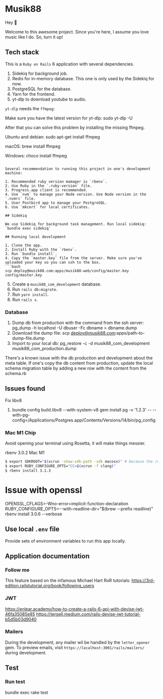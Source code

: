 # Musik88

Hey 👋

Welcome to this awesome project. Since you're here, I assume you love music like I do. So, turn it up!

## Tech stack

This is a `Ruby on Rails` 6 application with several dependencies. 

1. Sidekiq for background job.
2. Redis for in-memory database. This one is only used by the Sidekiq for now.
3. PostgreSQL for the database.
4. Yarn for the frontend.
5. yt-dlp to download youtube to audio.

`yt-dlp` needs the `ffmpeg`:

Make sure you have the latest version for yt-dlp:
sudo yt-dlp -U

After that you can solve this problem by installing the missing ffmpeg.

Ubuntu and debian:
sudo apt-get install ffmpeg

macOS:
brew install ffmpeg

Windows:
choco install ffmpeg
```

Several recommendation to running this project in one's development machine:

1. Recommended ruby version mamager is `rbenv`.
2. Use Ruby in the `.ruby-version` file.
3. Progress.app client is recommended.
4. Use `nvm` to manage your Node version. Use Node version in the `.nvmrc` file.
5. User Postbird app to manage your PostgreSQL.
6. Use `mkcert` for local certificates.

## Sidekiq

We use Sidekiq for background task management. Run local sidekiq: `bundle exec sidekiq`

## Running local development

1. Clone the app.
2. Install Ruby with the `rbenv`.
3. Run `bundle install`.
4. Copy the `master.key` file from the server. Make sure you've uploaded your key so you can ssh to the box.
```bash
scp deploy@musik88.com:apps/musik88-web/config/master.key config/master.key
```
5. Create a `musik88_com_development` database.
6. Run `rails db:migrate`.
7. Run `yarn install`.
8. Run `rails s`.

### Database

1. Dump db from production with the command from the ssh server: pg_dump -h localhost -U dbuser -Fc dbname > dbname.dump
2. Download the dump file: scp deploy@musik88.com:apps/path-to-dump-file.dump
3. Import to your local db: pg_restore -c -d musik88_com_development musik88_com_production.dump

There's a known issue with the db production and development about the meta table. If one's copy the db content from production, update the local schema migration table by adding a new row with the content from the schema.rb

## Issues found

Fix libv8

1. bundle config build.libv8 --with-system-v8
gem install pg -v '1.2.3' -- --with-pg-config=/Applications/Postgres.app/Contents/Versions/14/bin/pg_config


### Mac M1 Chip

Avoid opening your terminal using Rosetta, it will make things messier.

rbenv 3.0.2 Mac M1

```bash
$ export SDKROOT="$(xcrun -show-sdk-path -sdk macosx)" # because the /usr/bin/clang shim automatically set it
$ export RUBY_CONFIGURE_OPTS="CC=$(xcrun -f clang)"
$ rbenv install 3.1.3
```

# Issue with openssl
OPENSSL_CFLAGS=-Wno-error=implicit-function-declaration RUBY_CONFIGURE_OPTS=--with-readline-dir="$(brew --prefix readline)" rbenv install 3.0.6 --verbose

## Use local `.env` file
Provide sets of environment variables to run this app locally. 


## Application documentation

### Follow me

This feature based on the infamous Michael Hart RoR tutorials: https://3rd-edition.railstutorial.org/book/following_users

### JWT


https://enlear.academy/how-to-create-a-rails-6-api-with-devise-jwt-46fa35085e85
https://tergell.medium.com/rails-devise-jwt-tutorial-b5d5b03d9040

### Mailers

During the development, any mailer wil be handled by the `letter_opener` gem. To preview emails, visit `https://localhost:3001/rails/mailers/` during development.

## Test

### Run test

bundle exec rake test
